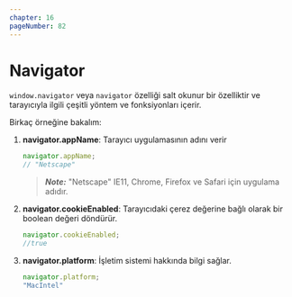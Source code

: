 ```yaml
---
chapter: 16
pageNumber: 82
---
```

# Navigator


`window.navigator` veya `navigator` özelliği salt okunur bir özelliktir ve tarayıcıyla ilgili çeşitli yöntem ve fonksiyonları içerir.

Birkaç örneğine bakalım:

1.  **navigator.appName**: Tarayıcı uygulamasının adını verir

    ```javascript
    navigator.appName; 
    // "Netscape"
    ```

    > _**Note:**_  "Netscape" IE11, Chrome, Firefox ve Safari için uygulama adıdır.
2.  **navigator.cookieEnabled**: Tarayıcıdaki çerez değerine bağlı olarak bir boolean değeri döndürür.

    ```javascript
    navigator.cookieEnabled;
    //true
    ```
3.  **navigator.platform**: İşletim sistemi hakkında bilgi sağlar.

    ```javascript
    navigator.platform;
    "MacIntel"
    ```



